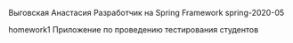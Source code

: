 Выговская Анастасия
Разработчик на Spring Framework
spring-2020-05

homework1 Приложение по проведению тестирования студентов
